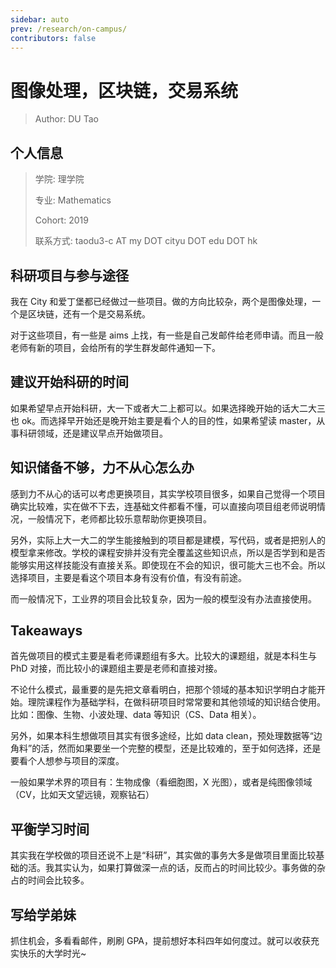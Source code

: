 ```yaml
---
sidebar: auto
prev: /research/on-campus/
contributors: false
---
```


# 图像处理，区块链，交易系统

> Author: DU Tao

## 个人信息

> 学院: 理学院
>
> 专业: Mathematics
>
> Cohort: 2019
>
> 联系方式: taodu3-c AT my DOT cityu DOT edu DOT hk

## 科研项目与参与途径

我在 City 和爱丁堡都已经做过一些项目。做的方向比较杂，两个是图像处理，一个是区块链，还有一个是交易系统。

对于这些项目，有一些是 aims 上找，有一些是自己发邮件给老师申请。而且一般老师有新的项目，会给所有的学生群发邮件通知一下。

## 建议开始科研的时间

如果希望早点开始科研，大一下或者大二上都可以。如果选择晚开始的话大二大三也 ok。而选择早开始还是晚开始主要是看个人的目的性，如果希望读 master，从事科研领域，还是建议早点开始做项目。

## 知识储备不够，力不从心怎么办

感到力不从心的话可以考虑更换项目，其实学校项目很多，如果自己觉得一个项目确实比较难，实在做不下去，连基础文件都看不懂，可以直接向项目组老师说明情况，一般情况下，老师都比较乐意帮助你更换项目。

另外，实际上大一大二的学生能接触到的项目都是建模，写代码，或者是把别人的模型拿来修改。学校的课程安排并没有完全覆盖这些知识点，所以是否学到和是否能够实用这样技能没有直接关系。即使现在不会的知识，很可能大三也不会。所以选择项目，主要是看这个项目本身有没有价值，有没有前途。

而一般情况下，工业界的项目会比较复杂，因为一般的模型没有办法直接使用。

## Takeaways

首先做项目的模式主要是看老师课题组有多大。比较大的课题组，就是本科生与 PhD 对接，而比较小的课题组主要是老师和直接对接。

不论什么模式，最重要的是先把文章看明白，把那个领域的基本知识学明白才能开始。理院课程作为基础学科，在做科研项目时常常要和其他领域的知识结合使用。比如：图像、生物、小波处理、data 等知识（CS、Data 相关）。

另外，如果本科生想做项目其实有很多途经，比如 data clean，预处理数据等“边角料”的活，然而如果要坐一个完整的模型，还是比较难的，至于如何选择，还是要看个人想参与项目的深度。

一般如果学术界的项目有：生物成像（看细胞图，X 光图），或者是纯图像领域（CV，比如天文望远镜，观察钻石）

## 平衡学习时间

其实我在学校做的项目还说不上是“科研”，其实做的事务大多是做项目里面比较基础的活。我其实认为，如果打算做深一点的话，反而占的时间比较少。事务做的杂占的时间会比较多。

## 写给学弟妹

抓住机会，多看看邮件，刷刷 GPA，提前想好本科四年如何度过。就可以收获充实快乐的大学时光~
